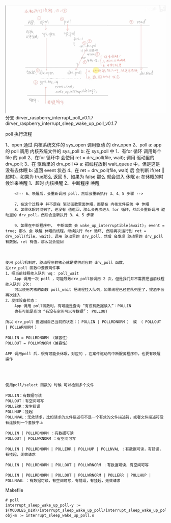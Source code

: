 

![poll机制](./poll机制.png)
    分支
        dirver_raspberry_interrupt_poll_v0.1.7
        dirver_raspberry_interrupt_sleep_wake_up_poll_v0.1.7

poll 执行流程

1、open 通过 内核系统文件的 sys_open 调用驱动 的 drv_open
2、poll
    a: app 的 poll 调用 内核系统文件的 sys_poll
    b: 在 sys_poll 中
        1、有for 循环 调用每个 file 的 poll
        2、在for 循环中 会使用 ret = drv_poll(file, wait); 调用 驱动里的 drv_poll;
        3、在 驱动里的  drv_poll 中
            a: 把线程放到 wait_queue 中，但是这是 没有去休眠
            b: 返回 event 状态
        4、在 ret = drv_poll(file, wait) 后 会判断 if(ret || 超时)，如果为 true那么 返回
        5、如果为 false 那么 就会进入 休眠
            a: 在休眠的时候谁来唤醒
                1、超时 内核唤醒
                2、中断程序 唤醒
        
        <!-- 6、唤醒后，会重新调用 poll，然后会重新执行 3、4、5 步骤 -->

        7、在这个过程中 并不是在 驱动函数里面休眠，而是在 内核文件系统 中 休眠
        8、如果休眠时间到了，还没有 值返回，那么会再次进入 for 循环，然后会重新调用 驱动里的 drv_poll，然后会重新执行 3、4、5 步骤

        9、如果在中断程序中， 中断函数 会 wake_up_interruptible(&wait); event = true; 那么 会 唤醒 休眠的线程，继续执行 for 循环, 然后再次运行到 ret = drv_poll(file, wait)，调用 驱动里的 drv_poll，然后 会发现 驱动里的 drv_poll 有数据，ret 有值，那么就会返回 


    
    使用 poll机制时，驱动程序的核心就是提供对应的 drv_poll 函数，
    在drv_poll 函数中要做两件事
    1、把当前线程挂入队列 wq： poll_wait
        App 调用一次 poll ，可能导致drv_poll被调用 2 次，但是我们并不需要把当前线程 挂入队列 2次；
        可以使用内核的函数 poll_wait 把线程挂入队列，如果线程已经在队列里了，提酒不会再次挂入
    2、发挥设备状态：
        App 调用 poll函数时，有可能是查询 “有没有数据读入”：POLLIN
        也有可能是查询 “有没有空间可以写数据”： POLLOUT
        
    所以 drv_poll 要返回自己当前的状态：（ POLLIN | POLLRDNORM ） 或 （ POLLOUT | POLLWRNORM ）

    POLLIN = POLLRDNORM （兼容性）
    POLLOUT = POLLWRNORM（兼容性）

    APP 调用poll 后，很有可能会休眠，对应的 ，在案件驱动的中断服务程序中，也要有唤醒 操作




    使用poll/select 函数的 时候 可以检测多个文件

    POLLIN：有数据可读
    POLLOUT：有空间可写
    POLLERR：发生错误
    POLLHUP：挂起
    POLLNVAL：无效请求，比如请求的文件描述符不是一个有效的文件描述符，或者文件描述符没有连接到一个套接字上

    POLLIN | POLLRDNORM ：有数据可读
    POLLOUT | POLLWRNORM ：有空间可写

    POLLIN | POLLRDNORM | POLLERR | POLLHUP | POLLNVAL ：有数据可读，有错误，有挂起，无效请求

    POLLIN | POLLRDNORM | POLLOUT | POLLWRNORM ：有数据可读，有空间可写

    POLLIN | POLLRDNORM | POLLOUT | POLLWRNORM | POLLERR | POLLHUP | POLLNVAL ：有数据可读，有空间可写，有错误，有挂起，无效请求

    




Makefile


    # poll 
    interrupt_sleep_wake_up_poll-y := $(MODULES_DIR)/interrupt_sleep_wake_up_poll/interrupt_sleep_wake_up_poll.o
    obj-m := interrupt_sleep_wake_up_poll.o
